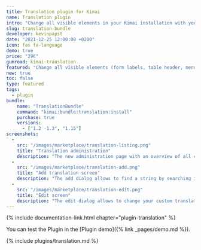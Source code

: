 ```yaml
---
title: Translation plugin for Kimai
name: Translation plugin
intro: "Change all visible elements in your Kimai installation with your own translations"
slug: translation-bundle
developer: kevinpapst
date: "2021-12-25 12:00:00 +0200"
icon: fas fa-language
demo: true 
price: "29€"
gumroad: kimai-translation
featured: "Change all visible elements (form labels, table header, menu items ...) in your Kimai installation with your own translations"
new: true
toc: false 
type: featured
tags:
  - plugin
bundle:
    name: "TranslationBundle"
    command: "kimai:bundle:translation:install"
    purchase: true
    versions:
      - ["1.2 -1.3", "1.15"]
screenshots:
  -  
    src: "/images/marketplace/translation-listing.png"
    title: "Translation administration"
    description: "The new administration page with an overview of all changed translations"
  - 
    src: "/images/marketplace/translation-add.png"
    title: "Add translation screen"
    description: "The add dialog allows to find a string by searching its content"
  - 
    src: "/images/marketplace/translation-edit.png"
    title: "Edit screen"
    description: "The edit dialog allows to change your custom translation"
---
```


{% include documentation-link.html chapter="plugin-translation" %}

You can test the Plugin in the [Plugin demo]({% link _pages/demo.md %}).

{% include plugins/translation.md %}
 
